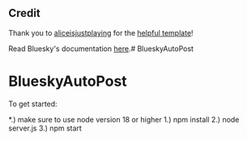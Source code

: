 ## Credit

Thank you to [aliceisjustplaying](https://github.com/aliceisjustplaying) for the [helpful template](https://github.com/aliceisjustplaying/atproto-starter-kit/)! 

Read Bluesky's documentation [here](https://github.com/bluesky-social/atproto/tree/main/packages/api).# BlueskyAutoPost

# BlueskyAutoPost

To get started:

*.) make sure to use node version 18 or higher
1.) npm install
2.) node server.js
3.) npm start
